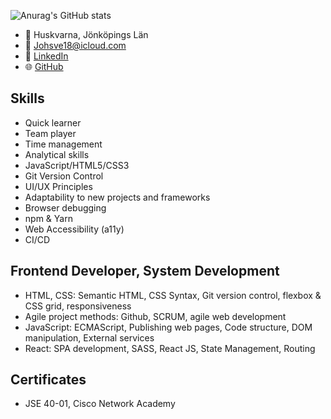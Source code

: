 ![Anurag's GitHub stats](https://github-readme-stats.vercel.app/api?username=johsve-source&show_icons=true&theme=transparent)

- 📍 Huskvarna, Jönköpings Län
- 📧 Johsve18@icloud.com
- 💼 [LinkedIn](https://www.linkedin.com/in/your-linkedin-profile)
- 🌐 [GitHub](https://github.com/your-github-username)

## Skills

- Quick learner
- Team player
- Time management
- Analytical skills
- JavaScript/HTML5/CSS3
- Git Version Control
- UI/UX Principles
- Adaptability to new projects and frameworks
- Browser debugging
- npm & Yarn
- Web Accessibility (a11y)
- CI/CD

## Frontend Developer, System Development

- HTML, CSS: Semantic HTML, CSS Syntax, Git version control, flexbox & CSS grid, responsiveness
- Agile project methods: Github, SCRUM, agile web development
- JavaScript: ECMAScript, Publishing web pages, Code structure, DOM manipulation, External services
- React: SPA development, SASS, React JS, State Management, Routing

## Certificates

- JSE 40-01, Cisco Network Academy
